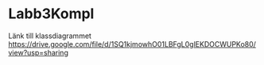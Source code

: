 # Labb3Kompl

Länk till klassdiagrammet
https://drive.google.com/file/d/1SQ1kjmowhO01LBFgL0glEKDOCWUPKo80/view?usp=sharing
